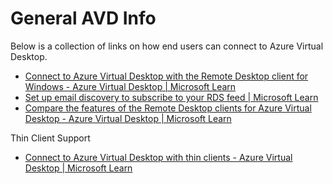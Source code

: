 # General AVD Info
Below is a collection of links on how end users can connect to Azure Virtual Desktop.


- [Connect to Azure Virtual Desktop with the Remote Desktop client for Windows - Azure Virtual Desktop | Microsoft Learn](https://learn.microsoft.com/en-us/azure/virtual-desktop/users/connect-windows?pivots=remote-desktop-msi)
- [Set up email discovery to subscribe to your RDS feed | Microsoft Learn](https://learn.microsoft.com/en-us/windows-server/remote/remote-desktop-services/rds-email-discovery)
- [Compare the features of the Remote Desktop clients for Azure Virtual Desktop - Azure Virtual Desktop | Microsoft Learn](https://learn.microsoft.com/en-us/azure/virtual-desktop/compare-remote-desktop-clients)

Thin Client Support
- [Connect to Azure Virtual Desktop with thin clients - Azure Virtual Desktop | Microsoft Learn](https://learn.microsoft.com/en-us/azure/virtual-desktop/users/connect-thin-clients)